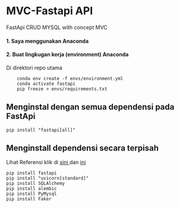 # MVC-Fastapi API
FastApi CRUD MYSQL with concept MVC

#### 1. Saya menggunakan Anaconda
#### 2. Buat lingkugan kerja (environment) Anaconda

Di direktori repo utama
```shell
    conda env create -f envs/environment.yml
    conda activate fastapi
    pip freeze > envs/requirements.txt

```

## Menginstal dengan semua dependensi pada FastApi
```shell
pip install "fastapi[all]"
```

## Menginstall dependensi secara terpisah
Lihat Referensi klik di <a href=https://afrizalmy.com/tutorial-fastapi-crud-dengan-mysql> sini </a> 
dan <a href="https://fastapi.tiangolo.com/"> ini </a>
```
pip install fastapi
pip install "uvicorn[standard]"
pip install SQLAlchemy
pip install alembic
pip install PyMysql
pip install Faker